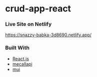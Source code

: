 # crud-app-react

### Live Site on Netlify
https://snazzy-babka-3d8690.netlify.app/

### Built With
* [React.js](https://reactjs.org/)
* [mecallapi](https://www.mecallapi.com/)
* [mui](https://mui.com/)
